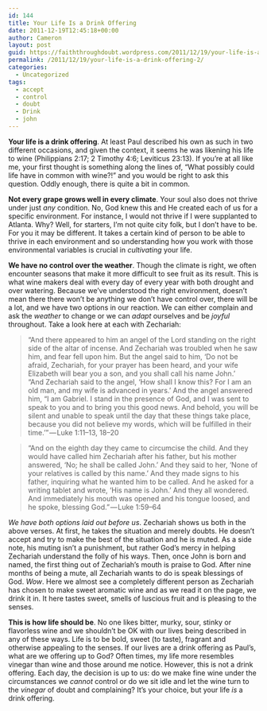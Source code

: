 ```yaml
---
id: 144
title: Your Life Is a Drink Offering
date: 2011-12-19T12:45:18+00:00
author: Cameron
layout: post
guid: https://faiththroughdoubt.wordpress.com/2011/12/19/your-life-is-a-drink-offering/
permalink: /2011/12/19/your-life-is-a-drink-offering-2/
categories:
  - Uncategorized
tags:
  - accept
  - control
  - doubt
  - Drink
  - john
---
```

**Your life is a drink offering**. At least Paul described his own as such in two different occasions, and given the context, it seems he was likening his life to wine (Philippians 2:17; 2 Timothy 4:6; Leviticus 23:13). If you’re at all like me, your first thought is something along the lines of, “What possibly could life have in common with wine?!” and you would be right to ask this question. Oddly enough, there is quite a bit in common.

**Not every grape grows well in every climate**. Your soul also does not thrive under just _any_ condition. No, God knew this and He created each of us for a specific environment. For instance, I would not thrive if I were supplanted to Atlanta. Why? Well, for starters, I’m not quite city folk, but I don’t have to be. For you it may be different. It takes a certain kind of person to be able to thrive in each environment and so understanding how you work with those environmental variables is crucial in _cultivating_ your life.

**We have no control over the weather**. Though the climate is right, we often encounter seasons that make it more difficult to see fruit as its result. This is what wine makers deal with every day of every year with both drought and over watering. Because we’ve understood the right environment, doesn’t mean there there won’t be anything we don’t have control over, there will be a lot, and we have two options in our reaction. We can either complain and ask the _weather_ to change or we can _adapt_ ourselves and be _joyful_ throughout. Take a look here at each with Zechariah:

> “And there appeared to him an angel of the Lord standing on the right side of the altar of incense. And Zechariah was troubled when he saw him, and fear fell upon him. But the angel said to him, ‘Do not be afraid, Zechariah, for your prayer has been heard, and your wife Elizabeth will bear you a son, and you shall call his name John.’  
> “And Zechariah said to the angel, ‘How shall I know this? For I am an old man, and my wife is advanced in years.’ And the angel answered him, “I am Gabriel. I stand in the presence of God, and I was sent to speak to you and to bring you this good news. And behold, you will be silent and unable to speak until the day that these things take place, because you did not believe my words, which will be fulfilled in their time.’” — Luke 1:11–13, 18–20

> “And on the eighth day they came to circumcise the child. And they would have called him Zechariah after his father, but his mother answered, ‘No; he shall be called John.’ And they said to her, ‘None of your relatives is called by this name.’ And they made signs to his father, inquiring what he wanted him to be called. And he asked for a writing tablet and wrote, ‘His name is John.’ And they all wondered. And immediately his mouth was opened and his tongue loosed, and he spoke, blessing God.” — Luke 1:59–64

_We have both options laid out before us_. Zechariah shows us both in the above verses. At first, he takes the situation and merely doubts. He doesn’t accept and try to make the best of the situation and he is muted. As a side note, his muting isn’t a punishment, but rather God’s mercy in helping Zechariah understand the folly of his ways. Then, once John is born and named, the first thing out of Zechariah’s mouth is praise to God. After nine months of being a mute, all Zechariah wants to do is speak blessings of God. _Wow_. Here we almost see a completely different person as Zechariah has chosen to make sweet aromatic wine and as we read it on the page, we drink it in. It here tastes sweet, smells of luscious fruit and is pleasing to the senses.

**This is how life should be**. No one likes bitter, murky, sour, stinky or flavorless wine and we shouldn’t be OK with our lives being described in any of these ways. Life is to be bold, sweet (to taste), fragrant and otherwise appealing to the senses. If our lives are a drink offering as Paul’s, what are we offering up to God? Often times, my life more resembles vinegar than wine and those around me notice. However, this is not a drink offering. Each day, the decision is up to us: do we make fine wine under the circumstances we _cannot_ control or do we sit idle and let the wine turn to the _vinegar_ of doubt and complaining? It’s your choice, but your life _is_ a drink offering.